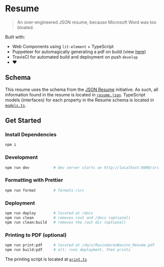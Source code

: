 # Resume
> An over-engineered JSON resume, because Microsoft Word was too bloated.

Built with:  
  - Web Components using `lit-element` + TypeScript  
  - Puppeteer for automagically generating a pdf on build (view [here](https://github.com/navn-r/resume/blob/master/RavindaranNavinn_Resume.pdf))  
  - TravisCI for automated build and deployment on push `develop`
  - :heart:

## Schema

This resume uses the schema from the [JSON Resume](https://jsonresume.org/schema/) initiative. As such, all information found in the resume is located in [`resume.json`](/src/resume.json). TypeScript models (interfaces) for each property in the Resume schema is located in [`models.ts`](/src/models.ts).

## Get Started

### Install Dependencies
```sh
npm i
```

### Development
```sh
npm run dev           # dev server starts on http://localhost:8000/src
```

### Formatting with Prettier
```sh
npm run format        # formats /src
```

### Deployment
```sh
npm run deploy        # located at /docs
npm run clean         # removes /out and /docs (optional)
npm run clean:build   # removes the /out dir (optional)
```

### Printing to PDF (optional)  
```sh
npm run print:pdf     # located at /docs/RavindaranNavinn_Resume.pdf
npm run build:pdf     # alt: runs deployment, then prints
```  
The printing script is located at [`print.ts`](https://github.com/navn-r/resume/blob/develop/print.ts)